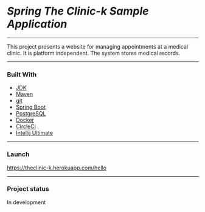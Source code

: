# _Spring The Clinic-k Sample Application_

---

This project presents a website for managing appointments at a medical clinic. It is platform independent.
The system stores medical records. 

----

### Built With
* [JDK](https://www.java.com/en/)
* [Maven](https://maven.apache.org/)
* [git](https://git-scm.com/)
* [Spring Boot](https://spring.io/)
* [PostgreSQL](https://www.postgresql.org/)
* [Docker](https://www.docker.com/)
* [CircleCi](https://circleci.com/)
* [Intellij Ultimate](https://www.jetbrains.com/idea/download/#section=windows)

---
### Launch

https://theclinic-k.herokuapp.com/hello

---
### Project status 

In development
